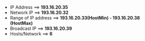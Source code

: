 - IP Address           ==>   **193.16.20.35**         
- Network IP            ==>  **193.16.20.32**           
- Range of IP address   ==>  **193.16.20.33(HostMin) - 193.16.20.38 (HostMax)**   
- Broadcast IP            ==> **193.16.20.39**  
- Hosts/Network          ==> **6** 